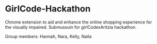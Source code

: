 ﻿# GirlCode-Hackathon

Chrome extension to aid and enhance the online shopping experience for the visually impaired. Submussuin for girlCodexAritzia hackathon. 

Group members: Hannah, Nara, Kelly, Naila
